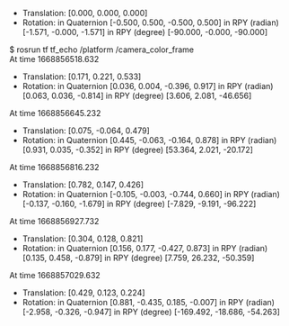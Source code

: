 - Translation: [0.000, 0.000, 0.000]
- Rotation: in Quaternion [-0.500, 0.500, -0.500, 0.500]
            in RPY (radian) [-1.571, -0.000, -1.571]
            in RPY (degree) [-90.000, -0.000, -90.000]


$ rosrun tf tf_echo /platform /camera_color_frame                         
At time 1668856518.632
- Translation: [0.171, 0.221, 0.533]
- Rotation: in Quaternion [0.036, 0.004, -0.396, 0.917]
            in RPY (radian) [0.063, 0.036, -0.814]
            in RPY (degree) [3.606, 2.081, -46.656]


At time 1668856645.232
- Translation: [0.075, -0.064, 0.479]
- Rotation: in Quaternion [0.445, -0.063, -0.164, 0.878]
            in RPY (radian) [0.931, 0.035, -0.352]
            in RPY (degree) [53.364, 2.021, -20.172]

At time 1668856816.232
- Translation: [0.782, 0.147, 0.426]
- Rotation: in Quaternion [-0.105, -0.003, -0.744, 0.660]
            in RPY (radian) [-0.137, -0.160, -1.679]
            in RPY (degree) [-7.829, -9.191, -96.222]

At time 1668856927.732
- Translation: [0.304, 0.128, 0.821]
- Rotation: in Quaternion [0.156, 0.177, -0.427, 0.873]
            in RPY (radian) [0.135, 0.458, -0.879]
            in RPY (degree) [7.759, 26.232, -50.359]

At time 1668857029.632
- Translation: [0.429, 0.123, 0.224]
- Rotation: in Quaternion [0.881, -0.435, 0.185, -0.007]
            in RPY (radian) [-2.958, -0.326, -0.947]
            in RPY (degree) [-169.492, -18.686, -54.263]